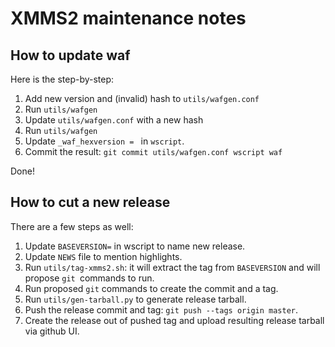 XMMS2 maintenance notes
=======================

How to update waf
-----------------

Here is the step-by-step:

1. Add new version and (invalid) hash to `utils/wafgen.conf`
2. Run `utils/wafgen`
3. Update `utils/wafgen.conf` with a new hash
4. Run `utils/wafgen`
5. Update `_waf_hexversion = ` in `wscript`.
6. Commit the result: `git commit utils/wafgen.conf wscript waf`

Done!

How to cut a new release
------------------------

There are a few steps as well:

1. Update `BASEVERSION=` in wscript to name new release.
2. Update `NEWS` file to mention highlights.
3. Run `utils/tag-xmms2.sh`: it will extract the tag from `BASEVERSION`
   and will propose `git `commands to run.
4. Run proposed `git` commands to create the commit and a tag.
5. Run `utils/gen-tarball.py` to generate release tarball.
6. Push the release commit and tag: `git push --tags origin master`.
7. Create the release out of pushed tag and upload resulting release
   tarball via github UI.
